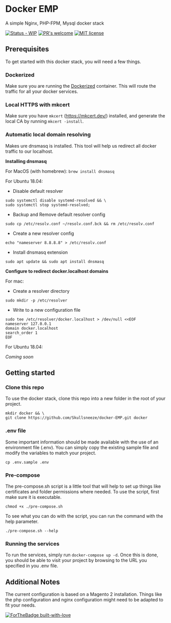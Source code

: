 # Docker EMP
A simple Nginx, PHP-FPM, Mysql docker stack

[![Status - WIP](https://img.shields.io/badge/status-WIP-yellow.svg)](https://shields.io/)
[![PR's welcome](https://img.shields.io/badge/PR's-Welcome!-green.svg)](https://shields.io/)
[![MIT license](https://img.shields.io/github/license/Naereen/StrapDown.js.svg)](https://github.com/Naereen/StrapDown.js/blob/master/LICENSE)


## Prerequisites
To get started with this docker stack, you will need a few things.

### Dockerized
Make sure you are running the [Dockerized](https://github.com/Skullsneeze/dockerized) container. This will route the traffic for all your docker services.
 
### Local HTTPS with mkcert
Make sure you have `mkcert` (https://mkcert.dev/) installed, and generate the local CA by running `mkcert -install`.

### Automatic local domain resolving
Makes ure dnsmasq is installed. This tool will help us redirect all docker traffic to our localhost.

**Installing dnsmasq**

For MacOS (with homebrew): `brew install dnsmasq`

For Ubuntu 18.04:
- Disable default resolver
```
sudo systemctl disable systemd-resolved && \
sudo systemctl stop systemd-resolved;
```
- Backup and Remove default resolver config
```
sudo cp /etc/resolv.conf ~/resolv.conf.bck && rm /etc/resolv.conf
```
- Create a new resolver config
```
echo "nameserver 8.8.8.8" > /etc/resolv.conf
```
- Install dnsmasq extension
```
sudo apt update && sudo apt install dnsmasq
```

**Configure to redirect docker.localhost domains**

For mac:
- Create a resolver directory
```
sudo mkdir -p /etc/resolver
```
- Write to a new configuration file
```
sudo tee /etc/resolver/docker.localhost > /dev/null <<EOF
nameserver 127.0.0.1
domain docker.localhost
search_order 1
EOF
```

For Ubuntu 18.04:

_Coming soon_

## Getting started

### Clone this repo
To use the docker stack, clone this repo into a new folder in the root of your project.
```
mkdir docker && \
git clone https://github.com/Skullsneeze/docker-EMP.git docker
```

### .env file
Some important information should be made available with the use of an environment file (.env). You can simply copy the existing sample file and modify the variables to match your project.
```
cp .env.sample .env
```

### Pre-compose
The pre-compose.sh script is a little tool that will help to set up things like certificates and folder permissions where needed.
To use the script, first make sure it is executable.
```
chmod +x ./pre-compose.sh
```
To see what you can do with the script, you can run the command with the help parameter.
```
./pre-compose.sh --help
```

### Running the services
To run the services, simply run `docker-compose up -d`. Once this is done, you should be able to visit your project by browsing to the URL you specified in you .env file.

## Additional Notes
The current configuration is based on a Magento 2 installation. Things like the php configuration and nginx configuration might need to be adapted to fit your needs.

[![ForTheBadge built-with-love](http://ForTheBadge.com/images/badges/built-with-love.svg)](https://GitHub.com/Naereen/)
